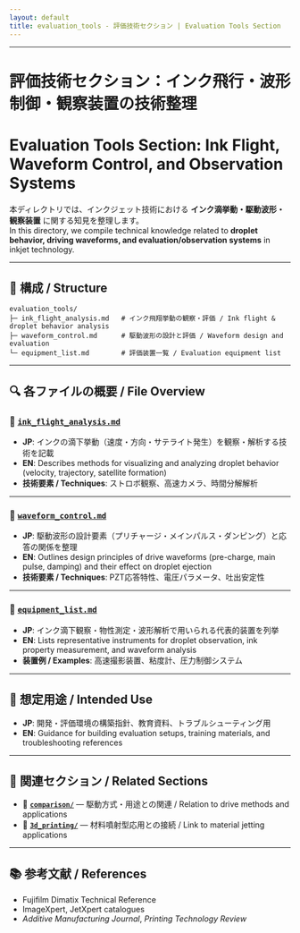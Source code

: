 ```yaml
---
layout: default
title: evaluation_tools - 評価技術セクション | Evaluation Tools Section
---
```


---

# 評価技術セクション：インク飛行・波形制御・観察装置の技術整理  
# **Evaluation Tools Section: Ink Flight, Waveform Control, and Observation Systems**

本ディレクトリでは、インクジェット技術における **インク滴挙動・駆動波形・観察装置** に関する知見を整理します。  
In this directory, we compile technical knowledge related to **droplet behavior, driving waveforms, and evaluation/observation systems** in inkjet technology.  

---

## 📂 **構成 / Structure**

```plaintext
evaluation_tools/
├─ ink_flight_analysis.md   # インク飛翔挙動の観察・評価 / Ink flight & droplet behavior analysis
├─ waveform_control.md      # 駆動波形の設計と評価 / Waveform design and evaluation
└─ equipment_list.md        # 評価装置一覧 / Evaluation equipment list
```

---

## 🔍 **各ファイルの概要 / File Overview**

### 🔹 [**`ink_flight_analysis.md`**](./ink_flight_analysis.md)
- **JP**: インクの滴下挙動（速度・方向・サテライト発生）を観察・解析する技術を記載  
- **EN**: Describes methods for visualizing and analyzing droplet behavior (velocity, trajectory, satellite formation)  
- **技術要素 / Techniques**: ストロボ観察、高速カメラ、時間分解解析  

---

### 🔹 [**`waveform_control.md`**](./waveform_control.md)
- **JP**: 駆動波形の設計要素（プリチャージ・メインパルス・ダンピング）と応答の関係を整理  
- **EN**: Outlines design principles of drive waveforms (pre-charge, main pulse, damping) and their effect on droplet ejection  
- **技術要素 / Techniques**: PZT応答特性、電圧パラメータ、吐出安定性  

---

### 🔹 [**`equipment_list.md`**](./equipment_list.md)
- **JP**: インク滴下観察・物性測定・波形解析で用いられる代表的装置を列挙  
- **EN**: Lists representative instruments for droplet observation, ink property measurement, and waveform analysis  
- **装置例 / Examples**: 高速撮影装置、粘度計、圧力制御システム  

---

## 🎯 **想定用途 / Intended Use**

- **JP**: 開発・評価環境の構築指針、教育資料、トラブルシューティング用  
- **EN**: Guidance for building evaluation setups, training materials, and troubleshooting references  

---

## 📎 **関連セクション / Related Sections**

- 🔗 [**`comparison/`**](../comparison/) — 駆動方式・用途との関連 / Relation to drive methods and applications  
- 🔗 [**`3d_printing/`**](../3d_printing/) — 材料噴射型応用との接続 / Link to material jetting applications  

---

## 📚 **参考文献 / References**

- Fujifilm Dimatix Technical Reference  
- ImageXpert, JetXpert catalogues  
- *Additive Manufacturing Journal*, *Printing Technology Review*  

